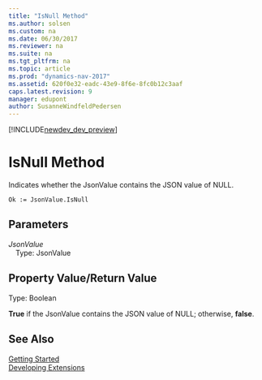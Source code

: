 ```yaml
---
title: "IsNull Method"
ms.author: solsen
ms.custom: na
ms.date: 06/30/2017
ms.reviewer: na
ms.suite: na
ms.tgt_pltfrm: na
ms.topic: article
ms.prod: "dynamics-nav-2017"
ms.assetid: 620f0e32-eadc-43e9-8f6e-8fc0b12c3aaf
caps.latest.revision: 9
manager: edupont
author: SusanneWindfeldPedersen
---
```


[!INCLUDE[newdev_dev_preview](../includes/newdev_dev_preview.md)]

# IsNull Method

Indicates whether the JsonValue contains the JSON value of NULL.

```
Ok := JsonValue.IsNull
```

## Parameters
*JsonValue*  
&emsp;Type: JsonValue

## Property Value/Return Value
Type: Boolean

**True** if the JsonValue contains the JSON value of NULL; otherwise, **false**.

## See Also
[Getting Started](../devenv-get-started.md)  
[Developing Extensions](../devenv-dev-overview.md)

